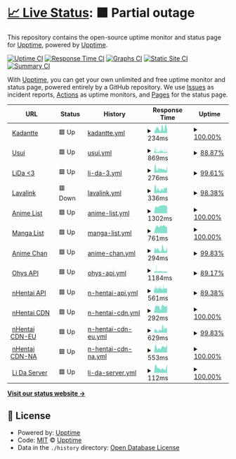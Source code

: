 # [📈 Live Status](https://demo.upptime.js.org): <!--live status--> **🟧 Partial outage**

This repository contains the open-source uptime monitor and status page for [Upptime](https://upptime.js.org), powered by [Upptime](https://github.com/upptime/upptime).

[![Uptime CI](https://github.com/Kadantte/candy-up/workflows/Uptime%20CI/badge.svg)](https://github.com/Kadantte/candy-up/actions?query=workflow%3A%22Uptime+CI%22)
[![Response Time CI](https://github.com/Kadantte/candy-up/workflows/Response%20Time%20CI/badge.svg)](https://github.com/Kadantte/candy-up/actions?query=workflow%3A%22Response+Time+CI%22)
[![Graphs CI](https://github.com/Kadantte/candy-up/workflows/Graphs%20CI/badge.svg)](https://github.com/Kadantte/candy-up/actions?query=workflow%3A%22Graphs+CI%22)
[![Static Site CI](https://github.com/Kadantte/candy-up/workflows/Static%20Site%20CI/badge.svg)](https://github.com/Kadantte/candy-up/actions?query=workflow%3A%22Static+Site+CI%22)
[![Summary CI](https://github.com/Kadantte/candy-up/workflows/Summary%20CI/badge.svg)](https://github.com/Kadantte/candy-up/actions?query=workflow%3A%22Summary+CI%22)

With [Upptime](https://upptime.js.org), you can get your own unlimited and free uptime monitor and status page, powered entirely by a GitHub repository. We use [Issues](https://github.com/upptime/upptime/issues) as incident reports, [Actions](https://github.com/Kadantte/candy-up/actions) as uptime monitors, and [Pages](https://demo.upptime.js.org) for the status page.

<!--start: status pages-->
<!-- This summary is generated by Upptime (https://github.com/upptime/upptime) -->
<!-- Do not edit this manually, your changes will be overwritten -->
<!-- prettier-ignore -->
| URL | Status | History | Response Time | Uptime |
| --- | ------ | ------- | ------------- | ------ |
| <img alt="" src="https://favicons.githubusercontent.com/kadantte.moe" height="13"> [Kadantte](https://kadantte.moe) | 🟩 Up | [kadantte.yml](https://github.com/Kadantte/candy-up/commits/HEAD/history/kadantte.yml) | <details><summary><img alt="Response time graph" src="./graphs/kadantte/response-time-week.png" height="20"> 234ms</summary><br><a href="https://status.kadantte.moe/history/kadantte"><img alt="Response time 240" src="https://img.shields.io/endpoint?url=https%3A%2F%2Fraw.githubusercontent.com%2FKadantte%2Fcandy-up%2FHEAD%2Fapi%2Fkadantte%2Fresponse-time.json"></a><br><a href="https://status.kadantte.moe/history/kadantte"><img alt="24-hour response time 173" src="https://img.shields.io/endpoint?url=https%3A%2F%2Fraw.githubusercontent.com%2FKadantte%2Fcandy-up%2FHEAD%2Fapi%2Fkadantte%2Fresponse-time-day.json"></a><br><a href="https://status.kadantte.moe/history/kadantte"><img alt="7-day response time 234" src="https://img.shields.io/endpoint?url=https%3A%2F%2Fraw.githubusercontent.com%2FKadantte%2Fcandy-up%2FHEAD%2Fapi%2Fkadantte%2Fresponse-time-week.json"></a><br><a href="https://status.kadantte.moe/history/kadantte"><img alt="30-day response time 223" src="https://img.shields.io/endpoint?url=https%3A%2F%2Fraw.githubusercontent.com%2FKadantte%2Fcandy-up%2FHEAD%2Fapi%2Fkadantte%2Fresponse-time-month.json"></a><br><a href="https://status.kadantte.moe/history/kadantte"><img alt="1-year response time 240" src="https://img.shields.io/endpoint?url=https%3A%2F%2Fraw.githubusercontent.com%2FKadantte%2Fcandy-up%2FHEAD%2Fapi%2Fkadantte%2Fresponse-time-year.json"></a></details> | <details><summary><a href="https://status.kadantte.moe/history/kadantte">100.00%</a></summary><a href="https://status.kadantte.moe/history/kadantte"><img alt="All-time uptime 100.00%" src="https://img.shields.io/endpoint?url=https%3A%2F%2Fraw.githubusercontent.com%2FKadantte%2Fcandy-up%2FHEAD%2Fapi%2Fkadantte%2Fuptime.json"></a><br><a href="https://status.kadantte.moe/history/kadantte"><img alt="24-hour uptime 100.00%" src="https://img.shields.io/endpoint?url=https%3A%2F%2Fraw.githubusercontent.com%2FKadantte%2Fcandy-up%2FHEAD%2Fapi%2Fkadantte%2Fuptime-day.json"></a><br><a href="https://status.kadantte.moe/history/kadantte"><img alt="7-day uptime 100.00%" src="https://img.shields.io/endpoint?url=https%3A%2F%2Fraw.githubusercontent.com%2FKadantte%2Fcandy-up%2FHEAD%2Fapi%2Fkadantte%2Fuptime-week.json"></a><br><a href="https://status.kadantte.moe/history/kadantte"><img alt="30-day uptime 100.00%" src="https://img.shields.io/endpoint?url=https%3A%2F%2Fraw.githubusercontent.com%2FKadantte%2Fcandy-up%2FHEAD%2Fapi%2Fkadantte%2Fuptime-month.json"></a><br><a href="https://status.kadantte.moe/history/kadantte"><img alt="1-year uptime 100.00%" src="https://img.shields.io/endpoint?url=https%3A%2F%2Fraw.githubusercontent.com%2FKadantte%2Fcandy-up%2FHEAD%2Fapi%2Fkadantte%2Fuptime-year.json"></a></details>
| <img alt="" src="https://favicons.githubusercontent.com/usui.moe" height="13"> [Usui](https://usui.moe) | 🟩 Up | [usui.yml](https://github.com/Kadantte/candy-up/commits/HEAD/history/usui.yml) | <details><summary><img alt="Response time graph" src="./graphs/usui/response-time-week.png" height="20"> 869ms</summary><br><a href="https://status.kadantte.moe/history/usui"><img alt="Response time 442" src="https://img.shields.io/endpoint?url=https%3A%2F%2Fraw.githubusercontent.com%2FKadantte%2Fcandy-up%2FHEAD%2Fapi%2Fusui%2Fresponse-time.json"></a><br><a href="https://status.kadantte.moe/history/usui"><img alt="24-hour response time 938" src="https://img.shields.io/endpoint?url=https%3A%2F%2Fraw.githubusercontent.com%2FKadantte%2Fcandy-up%2FHEAD%2Fapi%2Fusui%2Fresponse-time-day.json"></a><br><a href="https://status.kadantte.moe/history/usui"><img alt="7-day response time 869" src="https://img.shields.io/endpoint?url=https%3A%2F%2Fraw.githubusercontent.com%2FKadantte%2Fcandy-up%2FHEAD%2Fapi%2Fusui%2Fresponse-time-week.json"></a><br><a href="https://status.kadantte.moe/history/usui"><img alt="30-day response time 829" src="https://img.shields.io/endpoint?url=https%3A%2F%2Fraw.githubusercontent.com%2FKadantte%2Fcandy-up%2FHEAD%2Fapi%2Fusui%2Fresponse-time-month.json"></a><br><a href="https://status.kadantte.moe/history/usui"><img alt="1-year response time 442" src="https://img.shields.io/endpoint?url=https%3A%2F%2Fraw.githubusercontent.com%2FKadantte%2Fcandy-up%2FHEAD%2Fapi%2Fusui%2Fresponse-time-year.json"></a></details> | <details><summary><a href="https://status.kadantte.moe/history/usui">88.87%</a></summary><a href="https://status.kadantte.moe/history/usui"><img alt="All-time uptime 91.30%" src="https://img.shields.io/endpoint?url=https%3A%2F%2Fraw.githubusercontent.com%2FKadantte%2Fcandy-up%2FHEAD%2Fapi%2Fusui%2Fuptime.json"></a><br><a href="https://status.kadantte.moe/history/usui"><img alt="24-hour uptime 96.17%" src="https://img.shields.io/endpoint?url=https%3A%2F%2Fraw.githubusercontent.com%2FKadantte%2Fcandy-up%2FHEAD%2Fapi%2Fusui%2Fuptime-day.json"></a><br><a href="https://status.kadantte.moe/history/usui"><img alt="7-day uptime 88.87%" src="https://img.shields.io/endpoint?url=https%3A%2F%2Fraw.githubusercontent.com%2FKadantte%2Fcandy-up%2FHEAD%2Fapi%2Fusui%2Fuptime-week.json"></a><br><a href="https://status.kadantte.moe/history/usui"><img alt="30-day uptime 30.85%" src="https://img.shields.io/endpoint?url=https%3A%2F%2Fraw.githubusercontent.com%2FKadantte%2Fcandy-up%2FHEAD%2Fapi%2Fusui%2Fuptime-month.json"></a><br><a href="https://status.kadantte.moe/history/usui"><img alt="1-year uptime 91.30%" src="https://img.shields.io/endpoint?url=https%3A%2F%2Fraw.githubusercontent.com%2FKadantte%2Fcandy-up%2FHEAD%2Fapi%2Fusui%2Fuptime-year.json"></a></details>
| <img alt="" src="https://favicons.githubusercontent.com/lida.kadantte.repl.co" height="13"> [LiDa <3](https://LiDa.kadantte.repl.co) | 🟩 Up | [li-da-3.yml](https://github.com/Kadantte/candy-up/commits/HEAD/history/li-da-3.yml) | <details><summary><img alt="Response time graph" src="./graphs/li-da-3/response-time-week.png" height="20"> 276ms</summary><br><a href="https://status.kadantte.moe/history/li-da-3"><img alt="Response time 678" src="https://img.shields.io/endpoint?url=https%3A%2F%2Fraw.githubusercontent.com%2FKadantte%2Fcandy-up%2FHEAD%2Fapi%2Fli-da-3%2Fresponse-time.json"></a><br><a href="https://status.kadantte.moe/history/li-da-3"><img alt="24-hour response time 312" src="https://img.shields.io/endpoint?url=https%3A%2F%2Fraw.githubusercontent.com%2FKadantte%2Fcandy-up%2FHEAD%2Fapi%2Fli-da-3%2Fresponse-time-day.json"></a><br><a href="https://status.kadantte.moe/history/li-da-3"><img alt="7-day response time 276" src="https://img.shields.io/endpoint?url=https%3A%2F%2Fraw.githubusercontent.com%2FKadantte%2Fcandy-up%2FHEAD%2Fapi%2Fli-da-3%2Fresponse-time-week.json"></a><br><a href="https://status.kadantte.moe/history/li-da-3"><img alt="30-day response time 1086" src="https://img.shields.io/endpoint?url=https%3A%2F%2Fraw.githubusercontent.com%2FKadantte%2Fcandy-up%2FHEAD%2Fapi%2Fli-da-3%2Fresponse-time-month.json"></a><br><a href="https://status.kadantte.moe/history/li-da-3"><img alt="1-year response time 678" src="https://img.shields.io/endpoint?url=https%3A%2F%2Fraw.githubusercontent.com%2FKadantte%2Fcandy-up%2FHEAD%2Fapi%2Fli-da-3%2Fresponse-time-year.json"></a></details> | <details><summary><a href="https://status.kadantte.moe/history/li-da-3">99.61%</a></summary><a href="https://status.kadantte.moe/history/li-da-3"><img alt="All-time uptime 99.89%" src="https://img.shields.io/endpoint?url=https%3A%2F%2Fraw.githubusercontent.com%2FKadantte%2Fcandy-up%2FHEAD%2Fapi%2Fli-da-3%2Fuptime.json"></a><br><a href="https://status.kadantte.moe/history/li-da-3"><img alt="24-hour uptime 98.79%" src="https://img.shields.io/endpoint?url=https%3A%2F%2Fraw.githubusercontent.com%2FKadantte%2Fcandy-up%2FHEAD%2Fapi%2Fli-da-3%2Fuptime-day.json"></a><br><a href="https://status.kadantte.moe/history/li-da-3"><img alt="7-day uptime 99.61%" src="https://img.shields.io/endpoint?url=https%3A%2F%2Fraw.githubusercontent.com%2FKadantte%2Fcandy-up%2FHEAD%2Fapi%2Fli-da-3%2Fuptime-week.json"></a><br><a href="https://status.kadantte.moe/history/li-da-3"><img alt="30-day uptime 99.80%" src="https://img.shields.io/endpoint?url=https%3A%2F%2Fraw.githubusercontent.com%2FKadantte%2Fcandy-up%2FHEAD%2Fapi%2Fli-da-3%2Fuptime-month.json"></a><br><a href="https://status.kadantte.moe/history/li-da-3"><img alt="1-year uptime 99.89%" src="https://img.shields.io/endpoint?url=https%3A%2F%2Fraw.githubusercontent.com%2FKadantte%2Fcandy-up%2FHEAD%2Fapi%2Fli-da-3%2Fuptime-year.json"></a></details>
| <img alt="" src="https://favicons.githubusercontent.com/lidalavalink.kadantte.repl.co" height="13"> [Lavalink](https://lidalavalink.kadantte.repl.co/metrics) | 🟥 Down | [lavalink.yml](https://github.com/Kadantte/candy-up/commits/HEAD/history/lavalink.yml) | <details><summary><img alt="Response time graph" src="./graphs/lavalink/response-time-week.png" height="20"> 336ms</summary><br><a href="https://status.kadantte.moe/history/lavalink"><img alt="Response time 669" src="https://img.shields.io/endpoint?url=https%3A%2F%2Fraw.githubusercontent.com%2FKadantte%2Fcandy-up%2FHEAD%2Fapi%2Flavalink%2Fresponse-time.json"></a><br><a href="https://status.kadantte.moe/history/lavalink"><img alt="24-hour response time 412" src="https://img.shields.io/endpoint?url=https%3A%2F%2Fraw.githubusercontent.com%2FKadantte%2Fcandy-up%2FHEAD%2Fapi%2Flavalink%2Fresponse-time-day.json"></a><br><a href="https://status.kadantte.moe/history/lavalink"><img alt="7-day response time 336" src="https://img.shields.io/endpoint?url=https%3A%2F%2Fraw.githubusercontent.com%2FKadantte%2Fcandy-up%2FHEAD%2Fapi%2Flavalink%2Fresponse-time-week.json"></a><br><a href="https://status.kadantte.moe/history/lavalink"><img alt="30-day response time 419" src="https://img.shields.io/endpoint?url=https%3A%2F%2Fraw.githubusercontent.com%2FKadantte%2Fcandy-up%2FHEAD%2Fapi%2Flavalink%2Fresponse-time-month.json"></a><br><a href="https://status.kadantte.moe/history/lavalink"><img alt="1-year response time 669" src="https://img.shields.io/endpoint?url=https%3A%2F%2Fraw.githubusercontent.com%2FKadantte%2Fcandy-up%2FHEAD%2Fapi%2Flavalink%2Fresponse-time-year.json"></a></details> | <details><summary><a href="https://status.kadantte.moe/history/lavalink">98.38%</a></summary><a href="https://status.kadantte.moe/history/lavalink"><img alt="All-time uptime 96.92%" src="https://img.shields.io/endpoint?url=https%3A%2F%2Fraw.githubusercontent.com%2FKadantte%2Fcandy-up%2FHEAD%2Fapi%2Flavalink%2Fuptime.json"></a><br><a href="https://status.kadantte.moe/history/lavalink"><img alt="24-hour uptime 94.93%" src="https://img.shields.io/endpoint?url=https%3A%2F%2Fraw.githubusercontent.com%2FKadantte%2Fcandy-up%2FHEAD%2Fapi%2Flavalink%2Fuptime-day.json"></a><br><a href="https://status.kadantte.moe/history/lavalink"><img alt="7-day uptime 98.38%" src="https://img.shields.io/endpoint?url=https%3A%2F%2Fraw.githubusercontent.com%2FKadantte%2Fcandy-up%2FHEAD%2Fapi%2Flavalink%2Fuptime-week.json"></a><br><a href="https://status.kadantte.moe/history/lavalink"><img alt="30-day uptime 98.45%" src="https://img.shields.io/endpoint?url=https%3A%2F%2Fraw.githubusercontent.com%2FKadantte%2Fcandy-up%2FHEAD%2Fapi%2Flavalink%2Fuptime-month.json"></a><br><a href="https://status.kadantte.moe/history/lavalink"><img alt="1-year uptime 96.92%" src="https://img.shields.io/endpoint?url=https%3A%2F%2Fraw.githubusercontent.com%2FKadantte%2Fcandy-up%2FHEAD%2Fapi%2Flavalink%2Fuptime-year.json"></a></details>
| <img alt="" src="https://favicons.githubusercontent.com/list.kadantte.moe" height="13"> [Anime List](https://list.kadantte.moe) | 🟩 Up | [anime-list.yml](https://github.com/Kadantte/candy-up/commits/HEAD/history/anime-list.yml) | <details><summary><img alt="Response time graph" src="./graphs/anime-list/response-time-week.png" height="20"> 1302ms</summary><br><a href="https://status.kadantte.moe/history/anime-list"><img alt="Response time 1610" src="https://img.shields.io/endpoint?url=https%3A%2F%2Fraw.githubusercontent.com%2FKadantte%2Fcandy-up%2FHEAD%2Fapi%2Fanime-list%2Fresponse-time.json"></a><br><a href="https://status.kadantte.moe/history/anime-list"><img alt="24-hour response time 1222" src="https://img.shields.io/endpoint?url=https%3A%2F%2Fraw.githubusercontent.com%2FKadantte%2Fcandy-up%2FHEAD%2Fapi%2Fanime-list%2Fresponse-time-day.json"></a><br><a href="https://status.kadantte.moe/history/anime-list"><img alt="7-day response time 1302" src="https://img.shields.io/endpoint?url=https%3A%2F%2Fraw.githubusercontent.com%2FKadantte%2Fcandy-up%2FHEAD%2Fapi%2Fanime-list%2Fresponse-time-week.json"></a><br><a href="https://status.kadantte.moe/history/anime-list"><img alt="30-day response time 1344" src="https://img.shields.io/endpoint?url=https%3A%2F%2Fraw.githubusercontent.com%2FKadantte%2Fcandy-up%2FHEAD%2Fapi%2Fanime-list%2Fresponse-time-month.json"></a><br><a href="https://status.kadantte.moe/history/anime-list"><img alt="1-year response time 1610" src="https://img.shields.io/endpoint?url=https%3A%2F%2Fraw.githubusercontent.com%2FKadantte%2Fcandy-up%2FHEAD%2Fapi%2Fanime-list%2Fresponse-time-year.json"></a></details> | <details><summary><a href="https://status.kadantte.moe/history/anime-list">100.00%</a></summary><a href="https://status.kadantte.moe/history/anime-list"><img alt="All-time uptime 99.94%" src="https://img.shields.io/endpoint?url=https%3A%2F%2Fraw.githubusercontent.com%2FKadantte%2Fcandy-up%2FHEAD%2Fapi%2Fanime-list%2Fuptime.json"></a><br><a href="https://status.kadantte.moe/history/anime-list"><img alt="24-hour uptime 100.00%" src="https://img.shields.io/endpoint?url=https%3A%2F%2Fraw.githubusercontent.com%2FKadantte%2Fcandy-up%2FHEAD%2Fapi%2Fanime-list%2Fuptime-day.json"></a><br><a href="https://status.kadantte.moe/history/anime-list"><img alt="7-day uptime 100.00%" src="https://img.shields.io/endpoint?url=https%3A%2F%2Fraw.githubusercontent.com%2FKadantte%2Fcandy-up%2FHEAD%2Fapi%2Fanime-list%2Fuptime-week.json"></a><br><a href="https://status.kadantte.moe/history/anime-list"><img alt="30-day uptime 100.00%" src="https://img.shields.io/endpoint?url=https%3A%2F%2Fraw.githubusercontent.com%2FKadantte%2Fcandy-up%2FHEAD%2Fapi%2Fanime-list%2Fuptime-month.json"></a><br><a href="https://status.kadantte.moe/history/anime-list"><img alt="1-year uptime 99.94%" src="https://img.shields.io/endpoint?url=https%3A%2F%2Fraw.githubusercontent.com%2FKadantte%2Fcandy-up%2FHEAD%2Fapi%2Fanime-list%2Fuptime-year.json"></a></details>
| <img alt="" src="https://favicons.githubusercontent.com/list.kadantte.moe" height="13"> [Manga List](https://list.kadantte.moe/?type=manga) | 🟩 Up | [manga-list.yml](https://github.com/Kadantte/candy-up/commits/HEAD/history/manga-list.yml) | <details><summary><img alt="Response time graph" src="./graphs/manga-list/response-time-week.png" height="20"> 761ms</summary><br><a href="https://status.kadantte.moe/history/manga-list"><img alt="Response time 973" src="https://img.shields.io/endpoint?url=https%3A%2F%2Fraw.githubusercontent.com%2FKadantte%2Fcandy-up%2FHEAD%2Fapi%2Fmanga-list%2Fresponse-time.json"></a><br><a href="https://status.kadantte.moe/history/manga-list"><img alt="24-hour response time 717" src="https://img.shields.io/endpoint?url=https%3A%2F%2Fraw.githubusercontent.com%2FKadantte%2Fcandy-up%2FHEAD%2Fapi%2Fmanga-list%2Fresponse-time-day.json"></a><br><a href="https://status.kadantte.moe/history/manga-list"><img alt="7-day response time 761" src="https://img.shields.io/endpoint?url=https%3A%2F%2Fraw.githubusercontent.com%2FKadantte%2Fcandy-up%2FHEAD%2Fapi%2Fmanga-list%2Fresponse-time-week.json"></a><br><a href="https://status.kadantte.moe/history/manga-list"><img alt="30-day response time 775" src="https://img.shields.io/endpoint?url=https%3A%2F%2Fraw.githubusercontent.com%2FKadantte%2Fcandy-up%2FHEAD%2Fapi%2Fmanga-list%2Fresponse-time-month.json"></a><br><a href="https://status.kadantte.moe/history/manga-list"><img alt="1-year response time 973" src="https://img.shields.io/endpoint?url=https%3A%2F%2Fraw.githubusercontent.com%2FKadantte%2Fcandy-up%2FHEAD%2Fapi%2Fmanga-list%2Fresponse-time-year.json"></a></details> | <details><summary><a href="https://status.kadantte.moe/history/manga-list">100.00%</a></summary><a href="https://status.kadantte.moe/history/manga-list"><img alt="All-time uptime 99.94%" src="https://img.shields.io/endpoint?url=https%3A%2F%2Fraw.githubusercontent.com%2FKadantte%2Fcandy-up%2FHEAD%2Fapi%2Fmanga-list%2Fuptime.json"></a><br><a href="https://status.kadantte.moe/history/manga-list"><img alt="24-hour uptime 100.00%" src="https://img.shields.io/endpoint?url=https%3A%2F%2Fraw.githubusercontent.com%2FKadantte%2Fcandy-up%2FHEAD%2Fapi%2Fmanga-list%2Fuptime-day.json"></a><br><a href="https://status.kadantte.moe/history/manga-list"><img alt="7-day uptime 100.00%" src="https://img.shields.io/endpoint?url=https%3A%2F%2Fraw.githubusercontent.com%2FKadantte%2Fcandy-up%2FHEAD%2Fapi%2Fmanga-list%2Fuptime-week.json"></a><br><a href="https://status.kadantte.moe/history/manga-list"><img alt="30-day uptime 100.00%" src="https://img.shields.io/endpoint?url=https%3A%2F%2Fraw.githubusercontent.com%2FKadantte%2Fcandy-up%2FHEAD%2Fapi%2Fmanga-list%2Fuptime-month.json"></a><br><a href="https://status.kadantte.moe/history/manga-list"><img alt="1-year uptime 99.94%" src="https://img.shields.io/endpoint?url=https%3A%2F%2Fraw.githubusercontent.com%2FKadantte%2Fcandy-up%2FHEAD%2Fapi%2Fmanga-list%2Fuptime-year.json"></a></details>
| <img alt="" src="https://favicons.githubusercontent.com/uzaki-chan.kadantte.repl.co" height="13"> [Anime Chan](https://uzaki-chan.kadantte.repl.co) | 🟩 Up | [anime-chan.yml](https://github.com/Kadantte/candy-up/commits/HEAD/history/anime-chan.yml) | <details><summary><img alt="Response time graph" src="./graphs/anime-chan/response-time-week.png" height="20"> 294ms</summary><br><a href="https://status.kadantte.moe/history/anime-chan"><img alt="Response time 390" src="https://img.shields.io/endpoint?url=https%3A%2F%2Fraw.githubusercontent.com%2FKadantte%2Fcandy-up%2FHEAD%2Fapi%2Fanime-chan%2Fresponse-time.json"></a><br><a href="https://status.kadantte.moe/history/anime-chan"><img alt="24-hour response time 326" src="https://img.shields.io/endpoint?url=https%3A%2F%2Fraw.githubusercontent.com%2FKadantte%2Fcandy-up%2FHEAD%2Fapi%2Fanime-chan%2Fresponse-time-day.json"></a><br><a href="https://status.kadantte.moe/history/anime-chan"><img alt="7-day response time 294" src="https://img.shields.io/endpoint?url=https%3A%2F%2Fraw.githubusercontent.com%2FKadantte%2Fcandy-up%2FHEAD%2Fapi%2Fanime-chan%2Fresponse-time-week.json"></a><br><a href="https://status.kadantte.moe/history/anime-chan"><img alt="30-day response time 293" src="https://img.shields.io/endpoint?url=https%3A%2F%2Fraw.githubusercontent.com%2FKadantte%2Fcandy-up%2FHEAD%2Fapi%2Fanime-chan%2Fresponse-time-month.json"></a><br><a href="https://status.kadantte.moe/history/anime-chan"><img alt="1-year response time 390" src="https://img.shields.io/endpoint?url=https%3A%2F%2Fraw.githubusercontent.com%2FKadantte%2Fcandy-up%2FHEAD%2Fapi%2Fanime-chan%2Fresponse-time-year.json"></a></details> | <details><summary><a href="https://status.kadantte.moe/history/anime-chan">99.83%</a></summary><a href="https://status.kadantte.moe/history/anime-chan"><img alt="All-time uptime 99.92%" src="https://img.shields.io/endpoint?url=https%3A%2F%2Fraw.githubusercontent.com%2FKadantte%2Fcandy-up%2FHEAD%2Fapi%2Fanime-chan%2Fuptime.json"></a><br><a href="https://status.kadantte.moe/history/anime-chan"><img alt="24-hour uptime 98.79%" src="https://img.shields.io/endpoint?url=https%3A%2F%2Fraw.githubusercontent.com%2FKadantte%2Fcandy-up%2FHEAD%2Fapi%2Fanime-chan%2Fuptime-day.json"></a><br><a href="https://status.kadantte.moe/history/anime-chan"><img alt="7-day uptime 99.83%" src="https://img.shields.io/endpoint?url=https%3A%2F%2Fraw.githubusercontent.com%2FKadantte%2Fcandy-up%2FHEAD%2Fapi%2Fanime-chan%2Fuptime-week.json"></a><br><a href="https://status.kadantte.moe/history/anime-chan"><img alt="30-day uptime 99.85%" src="https://img.shields.io/endpoint?url=https%3A%2F%2Fraw.githubusercontent.com%2FKadantte%2Fcandy-up%2FHEAD%2Fapi%2Fanime-chan%2Fuptime-month.json"></a><br><a href="https://status.kadantte.moe/history/anime-chan"><img alt="1-year uptime 99.92%" src="https://img.shields.io/endpoint?url=https%3A%2F%2Fraw.githubusercontent.com%2FKadantte%2Fcandy-up%2FHEAD%2Fapi%2Fanime-chan%2Fuptime-year.json"></a></details>
| <img alt="" src="https://favicons.githubusercontent.com/ohys-api-v2.usui.moe" height="13"> [Ohys API](https://ohys-api-v2.usui.moe/schedule?day=sun) | 🟩 Up | [ohys-api.yml](https://github.com/Kadantte/candy-up/commits/HEAD/history/ohys-api.yml) | <details><summary><img alt="Response time graph" src="./graphs/ohys-api/response-time-week.png" height="20"> 1184ms</summary><br><a href="https://status.kadantte.moe/history/ohys-api"><img alt="Response time 2007" src="https://img.shields.io/endpoint?url=https%3A%2F%2Fraw.githubusercontent.com%2FKadantte%2Fcandy-up%2FHEAD%2Fapi%2Fohys-api%2Fresponse-time.json"></a><br><a href="https://status.kadantte.moe/history/ohys-api"><img alt="24-hour response time 1002" src="https://img.shields.io/endpoint?url=https%3A%2F%2Fraw.githubusercontent.com%2FKadantte%2Fcandy-up%2FHEAD%2Fapi%2Fohys-api%2Fresponse-time-day.json"></a><br><a href="https://status.kadantte.moe/history/ohys-api"><img alt="7-day response time 1184" src="https://img.shields.io/endpoint?url=https%3A%2F%2Fraw.githubusercontent.com%2FKadantte%2Fcandy-up%2FHEAD%2Fapi%2Fohys-api%2Fresponse-time-week.json"></a><br><a href="https://status.kadantte.moe/history/ohys-api"><img alt="30-day response time 1189" src="https://img.shields.io/endpoint?url=https%3A%2F%2Fraw.githubusercontent.com%2FKadantte%2Fcandy-up%2FHEAD%2Fapi%2Fohys-api%2Fresponse-time-month.json"></a><br><a href="https://status.kadantte.moe/history/ohys-api"><img alt="1-year response time 2007" src="https://img.shields.io/endpoint?url=https%3A%2F%2Fraw.githubusercontent.com%2FKadantte%2Fcandy-up%2FHEAD%2Fapi%2Fohys-api%2Fresponse-time-year.json"></a></details> | <details><summary><a href="https://status.kadantte.moe/history/ohys-api">89.17%</a></summary><a href="https://status.kadantte.moe/history/ohys-api"><img alt="All-time uptime 91.11%" src="https://img.shields.io/endpoint?url=https%3A%2F%2Fraw.githubusercontent.com%2FKadantte%2Fcandy-up%2FHEAD%2Fapi%2Fohys-api%2Fuptime.json"></a><br><a href="https://status.kadantte.moe/history/ohys-api"><img alt="24-hour uptime 96.24%" src="https://img.shields.io/endpoint?url=https%3A%2F%2Fraw.githubusercontent.com%2FKadantte%2Fcandy-up%2FHEAD%2Fapi%2Fohys-api%2Fuptime-day.json"></a><br><a href="https://status.kadantte.moe/history/ohys-api"><img alt="7-day uptime 89.17%" src="https://img.shields.io/endpoint?url=https%3A%2F%2Fraw.githubusercontent.com%2FKadantte%2Fcandy-up%2FHEAD%2Fapi%2Fohys-api%2Fuptime-week.json"></a><br><a href="https://status.kadantte.moe/history/ohys-api"><img alt="30-day uptime 30.94%" src="https://img.shields.io/endpoint?url=https%3A%2F%2Fraw.githubusercontent.com%2FKadantte%2Fcandy-up%2FHEAD%2Fapi%2Fohys-api%2Fuptime-month.json"></a><br><a href="https://status.kadantte.moe/history/ohys-api"><img alt="1-year uptime 91.11%" src="https://img.shields.io/endpoint?url=https%3A%2F%2Fraw.githubusercontent.com%2FKadantte%2Fcandy-up%2FHEAD%2Fapi%2Fohys-api%2Fuptime-year.json"></a></details>
| <img alt="" src="https://favicons.githubusercontent.com/nh.usui.moe" height="13"> [nHentai API](https://nh.usui.moe) | 🟩 Up | [n-hentai-api.yml](https://github.com/Kadantte/candy-up/commits/HEAD/history/n-hentai-api.yml) | <details><summary><img alt="Response time graph" src="./graphs/n-hentai-api/response-time-week.png" height="20"> 561ms</summary><br><a href="https://status.kadantte.moe/history/n-hentai-api"><img alt="Response time 717" src="https://img.shields.io/endpoint?url=https%3A%2F%2Fraw.githubusercontent.com%2FKadantte%2Fcandy-up%2FHEAD%2Fapi%2Fn-hentai-api%2Fresponse-time.json"></a><br><a href="https://status.kadantte.moe/history/n-hentai-api"><img alt="24-hour response time 507" src="https://img.shields.io/endpoint?url=https%3A%2F%2Fraw.githubusercontent.com%2FKadantte%2Fcandy-up%2FHEAD%2Fapi%2Fn-hentai-api%2Fresponse-time-day.json"></a><br><a href="https://status.kadantte.moe/history/n-hentai-api"><img alt="7-day response time 561" src="https://img.shields.io/endpoint?url=https%3A%2F%2Fraw.githubusercontent.com%2FKadantte%2Fcandy-up%2FHEAD%2Fapi%2Fn-hentai-api%2Fresponse-time-week.json"></a><br><a href="https://status.kadantte.moe/history/n-hentai-api"><img alt="30-day response time 559" src="https://img.shields.io/endpoint?url=https%3A%2F%2Fraw.githubusercontent.com%2FKadantte%2Fcandy-up%2FHEAD%2Fapi%2Fn-hentai-api%2Fresponse-time-month.json"></a><br><a href="https://status.kadantte.moe/history/n-hentai-api"><img alt="1-year response time 717" src="https://img.shields.io/endpoint?url=https%3A%2F%2Fraw.githubusercontent.com%2FKadantte%2Fcandy-up%2FHEAD%2Fapi%2Fn-hentai-api%2Fresponse-time-year.json"></a></details> | <details><summary><a href="https://status.kadantte.moe/history/n-hentai-api">89.38%</a></summary><a href="https://status.kadantte.moe/history/n-hentai-api"><img alt="All-time uptime 91.27%" src="https://img.shields.io/endpoint?url=https%3A%2F%2Fraw.githubusercontent.com%2FKadantte%2Fcandy-up%2FHEAD%2Fapi%2Fn-hentai-api%2Fuptime.json"></a><br><a href="https://status.kadantte.moe/history/n-hentai-api"><img alt="24-hour uptime 96.31%" src="https://img.shields.io/endpoint?url=https%3A%2F%2Fraw.githubusercontent.com%2FKadantte%2Fcandy-up%2FHEAD%2Fapi%2Fn-hentai-api%2Fuptime-day.json"></a><br><a href="https://status.kadantte.moe/history/n-hentai-api"><img alt="7-day uptime 89.38%" src="https://img.shields.io/endpoint?url=https%3A%2F%2Fraw.githubusercontent.com%2FKadantte%2Fcandy-up%2FHEAD%2Fapi%2Fn-hentai-api%2Fuptime-week.json"></a><br><a href="https://status.kadantte.moe/history/n-hentai-api"><img alt="30-day uptime 31.02%" src="https://img.shields.io/endpoint?url=https%3A%2F%2Fraw.githubusercontent.com%2FKadantte%2Fcandy-up%2FHEAD%2Fapi%2Fn-hentai-api%2Fuptime-month.json"></a><br><a href="https://status.kadantte.moe/history/n-hentai-api"><img alt="1-year uptime 91.27%" src="https://img.shields.io/endpoint?url=https%3A%2F%2Fraw.githubusercontent.com%2FKadantte%2Fcandy-up%2FHEAD%2Fapi%2Fn-hentai-api%2Fuptime-year.json"></a></details>
| <img alt="" src="https://favicons.githubusercontent.com/nhcdn.ga" height="13"> [nHentai CDN](https://nhcdn.ga) | 🟩 Up | [n-hentai-cdn.yml](https://github.com/Kadantte/candy-up/commits/HEAD/history/n-hentai-cdn.yml) | <details><summary><img alt="Response time graph" src="./graphs/n-hentai-cdn/response-time-week.png" height="20"> 292ms</summary><br><a href="https://status.kadantte.moe/history/n-hentai-cdn"><img alt="Response time 792" src="https://img.shields.io/endpoint?url=https%3A%2F%2Fraw.githubusercontent.com%2FKadantte%2Fcandy-up%2FHEAD%2Fapi%2Fn-hentai-cdn%2Fresponse-time.json"></a><br><a href="https://status.kadantte.moe/history/n-hentai-cdn"><img alt="24-hour response time 338" src="https://img.shields.io/endpoint?url=https%3A%2F%2Fraw.githubusercontent.com%2FKadantte%2Fcandy-up%2FHEAD%2Fapi%2Fn-hentai-cdn%2Fresponse-time-day.json"></a><br><a href="https://status.kadantte.moe/history/n-hentai-cdn"><img alt="7-day response time 292" src="https://img.shields.io/endpoint?url=https%3A%2F%2Fraw.githubusercontent.com%2FKadantte%2Fcandy-up%2FHEAD%2Fapi%2Fn-hentai-cdn%2Fresponse-time-week.json"></a><br><a href="https://status.kadantte.moe/history/n-hentai-cdn"><img alt="30-day response time 428" src="https://img.shields.io/endpoint?url=https%3A%2F%2Fraw.githubusercontent.com%2FKadantte%2Fcandy-up%2FHEAD%2Fapi%2Fn-hentai-cdn%2Fresponse-time-month.json"></a><br><a href="https://status.kadantte.moe/history/n-hentai-cdn"><img alt="1-year response time 792" src="https://img.shields.io/endpoint?url=https%3A%2F%2Fraw.githubusercontent.com%2FKadantte%2Fcandy-up%2FHEAD%2Fapi%2Fn-hentai-cdn%2Fresponse-time-year.json"></a></details> | <details><summary><a href="https://status.kadantte.moe/history/n-hentai-cdn">100.00%</a></summary><a href="https://status.kadantte.moe/history/n-hentai-cdn"><img alt="All-time uptime 97.35%" src="https://img.shields.io/endpoint?url=https%3A%2F%2Fraw.githubusercontent.com%2FKadantte%2Fcandy-up%2FHEAD%2Fapi%2Fn-hentai-cdn%2Fuptime.json"></a><br><a href="https://status.kadantte.moe/history/n-hentai-cdn"><img alt="24-hour uptime 100.00%" src="https://img.shields.io/endpoint?url=https%3A%2F%2Fraw.githubusercontent.com%2FKadantte%2Fcandy-up%2FHEAD%2Fapi%2Fn-hentai-cdn%2Fuptime-day.json"></a><br><a href="https://status.kadantte.moe/history/n-hentai-cdn"><img alt="7-day uptime 100.00%" src="https://img.shields.io/endpoint?url=https%3A%2F%2Fraw.githubusercontent.com%2FKadantte%2Fcandy-up%2FHEAD%2Fapi%2Fn-hentai-cdn%2Fuptime-week.json"></a><br><a href="https://status.kadantte.moe/history/n-hentai-cdn"><img alt="30-day uptime 100.00%" src="https://img.shields.io/endpoint?url=https%3A%2F%2Fraw.githubusercontent.com%2FKadantte%2Fcandy-up%2FHEAD%2Fapi%2Fn-hentai-cdn%2Fuptime-month.json"></a><br><a href="https://status.kadantte.moe/history/n-hentai-cdn"><img alt="1-year uptime 97.35%" src="https://img.shields.io/endpoint?url=https%3A%2F%2Fraw.githubusercontent.com%2FKadantte%2Fcandy-up%2FHEAD%2Fapi%2Fn-hentai-cdn%2Fuptime-year.json"></a></details>
| <img alt="" src="https://favicons.githubusercontent.com/eu.nhcdn.ga" height="13"> [nHentai CDN-EU](https://eu.nhcdn.ga) | 🟩 Up | [n-hentai-cdn-eu.yml](https://github.com/Kadantte/candy-up/commits/HEAD/history/n-hentai-cdn-eu.yml) | <details><summary><img alt="Response time graph" src="./graphs/n-hentai-cdn-eu/response-time-week.png" height="20"> 629ms</summary><br><a href="https://status.kadantte.moe/history/n-hentai-cdn-eu"><img alt="Response time 1006" src="https://img.shields.io/endpoint?url=https%3A%2F%2Fraw.githubusercontent.com%2FKadantte%2Fcandy-up%2FHEAD%2Fapi%2Fn-hentai-cdn-eu%2Fresponse-time.json"></a><br><a href="https://status.kadantte.moe/history/n-hentai-cdn-eu"><img alt="24-hour response time 827" src="https://img.shields.io/endpoint?url=https%3A%2F%2Fraw.githubusercontent.com%2FKadantte%2Fcandy-up%2FHEAD%2Fapi%2Fn-hentai-cdn-eu%2Fresponse-time-day.json"></a><br><a href="https://status.kadantte.moe/history/n-hentai-cdn-eu"><img alt="7-day response time 629" src="https://img.shields.io/endpoint?url=https%3A%2F%2Fraw.githubusercontent.com%2FKadantte%2Fcandy-up%2FHEAD%2Fapi%2Fn-hentai-cdn-eu%2Fresponse-time-week.json"></a><br><a href="https://status.kadantte.moe/history/n-hentai-cdn-eu"><img alt="30-day response time 532" src="https://img.shields.io/endpoint?url=https%3A%2F%2Fraw.githubusercontent.com%2FKadantte%2Fcandy-up%2FHEAD%2Fapi%2Fn-hentai-cdn-eu%2Fresponse-time-month.json"></a><br><a href="https://status.kadantte.moe/history/n-hentai-cdn-eu"><img alt="1-year response time 1006" src="https://img.shields.io/endpoint?url=https%3A%2F%2Fraw.githubusercontent.com%2FKadantte%2Fcandy-up%2FHEAD%2Fapi%2Fn-hentai-cdn-eu%2Fresponse-time-year.json"></a></details> | <details><summary><a href="https://status.kadantte.moe/history/n-hentai-cdn-eu">99.83%</a></summary><a href="https://status.kadantte.moe/history/n-hentai-cdn-eu"><img alt="All-time uptime 96.16%" src="https://img.shields.io/endpoint?url=https%3A%2F%2Fraw.githubusercontent.com%2FKadantte%2Fcandy-up%2FHEAD%2Fapi%2Fn-hentai-cdn-eu%2Fuptime.json"></a><br><a href="https://status.kadantte.moe/history/n-hentai-cdn-eu"><img alt="24-hour uptime 98.79%" src="https://img.shields.io/endpoint?url=https%3A%2F%2Fraw.githubusercontent.com%2FKadantte%2Fcandy-up%2FHEAD%2Fapi%2Fn-hentai-cdn-eu%2Fuptime-day.json"></a><br><a href="https://status.kadantte.moe/history/n-hentai-cdn-eu"><img alt="7-day uptime 99.83%" src="https://img.shields.io/endpoint?url=https%3A%2F%2Fraw.githubusercontent.com%2FKadantte%2Fcandy-up%2FHEAD%2Fapi%2Fn-hentai-cdn-eu%2Fuptime-week.json"></a><br><a href="https://status.kadantte.moe/history/n-hentai-cdn-eu"><img alt="30-day uptime 99.90%" src="https://img.shields.io/endpoint?url=https%3A%2F%2Fraw.githubusercontent.com%2FKadantte%2Fcandy-up%2FHEAD%2Fapi%2Fn-hentai-cdn-eu%2Fuptime-month.json"></a><br><a href="https://status.kadantte.moe/history/n-hentai-cdn-eu"><img alt="1-year uptime 96.16%" src="https://img.shields.io/endpoint?url=https%3A%2F%2Fraw.githubusercontent.com%2FKadantte%2Fcandy-up%2FHEAD%2Fapi%2Fn-hentai-cdn-eu%2Fuptime-year.json"></a></details>
| <img alt="" src="https://favicons.githubusercontent.com/na.nhcdn.ga" height="13"> [nHentai CDN-NA](https://na.nhcdn.ga) | 🟩 Up | [n-hentai-cdn-na.yml](https://github.com/Kadantte/candy-up/commits/HEAD/history/n-hentai-cdn-na.yml) | <details><summary><img alt="Response time graph" src="./graphs/n-hentai-cdn-na/response-time-week.png" height="20"> 553ms</summary><br><a href="https://status.kadantte.moe/history/n-hentai-cdn-na"><img alt="Response time 947" src="https://img.shields.io/endpoint?url=https%3A%2F%2Fraw.githubusercontent.com%2FKadantte%2Fcandy-up%2FHEAD%2Fapi%2Fn-hentai-cdn-na%2Fresponse-time.json"></a><br><a href="https://status.kadantte.moe/history/n-hentai-cdn-na"><img alt="24-hour response time 819" src="https://img.shields.io/endpoint?url=https%3A%2F%2Fraw.githubusercontent.com%2FKadantte%2Fcandy-up%2FHEAD%2Fapi%2Fn-hentai-cdn-na%2Fresponse-time-day.json"></a><br><a href="https://status.kadantte.moe/history/n-hentai-cdn-na"><img alt="7-day response time 553" src="https://img.shields.io/endpoint?url=https%3A%2F%2Fraw.githubusercontent.com%2FKadantte%2Fcandy-up%2FHEAD%2Fapi%2Fn-hentai-cdn-na%2Fresponse-time-week.json"></a><br><a href="https://status.kadantte.moe/history/n-hentai-cdn-na"><img alt="30-day response time 544" src="https://img.shields.io/endpoint?url=https%3A%2F%2Fraw.githubusercontent.com%2FKadantte%2Fcandy-up%2FHEAD%2Fapi%2Fn-hentai-cdn-na%2Fresponse-time-month.json"></a><br><a href="https://status.kadantte.moe/history/n-hentai-cdn-na"><img alt="1-year response time 947" src="https://img.shields.io/endpoint?url=https%3A%2F%2Fraw.githubusercontent.com%2FKadantte%2Fcandy-up%2FHEAD%2Fapi%2Fn-hentai-cdn-na%2Fresponse-time-year.json"></a></details> | <details><summary><a href="https://status.kadantte.moe/history/n-hentai-cdn-na">100.00%</a></summary><a href="https://status.kadantte.moe/history/n-hentai-cdn-na"><img alt="All-time uptime 96.19%" src="https://img.shields.io/endpoint?url=https%3A%2F%2Fraw.githubusercontent.com%2FKadantte%2Fcandy-up%2FHEAD%2Fapi%2Fn-hentai-cdn-na%2Fuptime.json"></a><br><a href="https://status.kadantte.moe/history/n-hentai-cdn-na"><img alt="24-hour uptime 100.00%" src="https://img.shields.io/endpoint?url=https%3A%2F%2Fraw.githubusercontent.com%2FKadantte%2Fcandy-up%2FHEAD%2Fapi%2Fn-hentai-cdn-na%2Fuptime-day.json"></a><br><a href="https://status.kadantte.moe/history/n-hentai-cdn-na"><img alt="7-day uptime 100.00%" src="https://img.shields.io/endpoint?url=https%3A%2F%2Fraw.githubusercontent.com%2FKadantte%2Fcandy-up%2FHEAD%2Fapi%2Fn-hentai-cdn-na%2Fuptime-week.json"></a><br><a href="https://status.kadantte.moe/history/n-hentai-cdn-na"><img alt="30-day uptime 99.94%" src="https://img.shields.io/endpoint?url=https%3A%2F%2Fraw.githubusercontent.com%2FKadantte%2Fcandy-up%2FHEAD%2Fapi%2Fn-hentai-cdn-na%2Fuptime-month.json"></a><br><a href="https://status.kadantte.moe/history/n-hentai-cdn-na"><img alt="1-year uptime 96.19%" src="https://img.shields.io/endpoint?url=https%3A%2F%2Fraw.githubusercontent.com%2FKadantte%2Fcandy-up%2FHEAD%2Fapi%2Fn-hentai-cdn-na%2Fuptime-year.json"></a></details>
| <img alt="" src="https://favicons.githubusercontent.com/me.kadantte.moe" height="13"> [Li Da Server](https://me.kadantte.moe) | 🟩 Up | [li-da-server.yml](https://github.com/Kadantte/candy-up/commits/HEAD/history/li-da-server.yml) | <details><summary><img alt="Response time graph" src="./graphs/li-da-server/response-time-week.png" height="20"> 112ms</summary><br><a href="https://status.kadantte.moe/history/li-da-server"><img alt="Response time 159" src="https://img.shields.io/endpoint?url=https%3A%2F%2Fraw.githubusercontent.com%2FKadantte%2Fcandy-up%2FHEAD%2Fapi%2Fli-da-server%2Fresponse-time.json"></a><br><a href="https://status.kadantte.moe/history/li-da-server"><img alt="24-hour response time 193" src="https://img.shields.io/endpoint?url=https%3A%2F%2Fraw.githubusercontent.com%2FKadantte%2Fcandy-up%2FHEAD%2Fapi%2Fli-da-server%2Fresponse-time-day.json"></a><br><a href="https://status.kadantte.moe/history/li-da-server"><img alt="7-day response time 112" src="https://img.shields.io/endpoint?url=https%3A%2F%2Fraw.githubusercontent.com%2FKadantte%2Fcandy-up%2FHEAD%2Fapi%2Fli-da-server%2Fresponse-time-week.json"></a><br><a href="https://status.kadantte.moe/history/li-da-server"><img alt="30-day response time 138" src="https://img.shields.io/endpoint?url=https%3A%2F%2Fraw.githubusercontent.com%2FKadantte%2Fcandy-up%2FHEAD%2Fapi%2Fli-da-server%2Fresponse-time-month.json"></a><br><a href="https://status.kadantte.moe/history/li-da-server"><img alt="1-year response time 159" src="https://img.shields.io/endpoint?url=https%3A%2F%2Fraw.githubusercontent.com%2FKadantte%2Fcandy-up%2FHEAD%2Fapi%2Fli-da-server%2Fresponse-time-year.json"></a></details> | <details><summary><a href="https://status.kadantte.moe/history/li-da-server">100.00%</a></summary><a href="https://status.kadantte.moe/history/li-da-server"><img alt="All-time uptime 100.00%" src="https://img.shields.io/endpoint?url=https%3A%2F%2Fraw.githubusercontent.com%2FKadantte%2Fcandy-up%2FHEAD%2Fapi%2Fli-da-server%2Fuptime.json"></a><br><a href="https://status.kadantte.moe/history/li-da-server"><img alt="24-hour uptime 100.00%" src="https://img.shields.io/endpoint?url=https%3A%2F%2Fraw.githubusercontent.com%2FKadantte%2Fcandy-up%2FHEAD%2Fapi%2Fli-da-server%2Fuptime-day.json"></a><br><a href="https://status.kadantte.moe/history/li-da-server"><img alt="7-day uptime 100.00%" src="https://img.shields.io/endpoint?url=https%3A%2F%2Fraw.githubusercontent.com%2FKadantte%2Fcandy-up%2FHEAD%2Fapi%2Fli-da-server%2Fuptime-week.json"></a><br><a href="https://status.kadantte.moe/history/li-da-server"><img alt="30-day uptime 100.00%" src="https://img.shields.io/endpoint?url=https%3A%2F%2Fraw.githubusercontent.com%2FKadantte%2Fcandy-up%2FHEAD%2Fapi%2Fli-da-server%2Fuptime-month.json"></a><br><a href="https://status.kadantte.moe/history/li-da-server"><img alt="1-year uptime 100.00%" src="https://img.shields.io/endpoint?url=https%3A%2F%2Fraw.githubusercontent.com%2FKadantte%2Fcandy-up%2FHEAD%2Fapi%2Fli-da-server%2Fuptime-year.json"></a></details>

<!--end: status pages-->

[**Visit our status website →**](https://demo.upptime.js.org)

## 📄 License

- Powered by: [Upptime](https://github.com/upptime/upptime)
- Code: [MIT](./LICENSE) © [Upptime](https://upptime.js.org)
- Data in the `./history` directory: [Open Database License](https://opendatacommons.org/licenses/odbl/1-0/)
